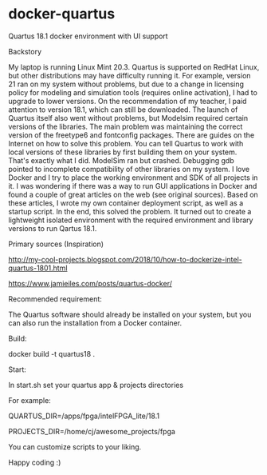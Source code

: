 # docker-quartus
Quartus 18.1 docker environment with UI support

Backstory

My laptop is running Linux Mint 20.3. Quartus is supported on RedHat Linux, but other distributions may have difficulty running it. For example, version 21 ran on my system without problems, but due to a change in licensing policy for modeling and simulation tools (requires online activation), I had to upgrade to lower versions. On the recommendation of my teacher, I paid attention to version 18.1, which can still be downloaded. The launch of Quartus itself also went without problems, but Modelsim required certain versions of the libraries. The main problem was maintaining the correct version of the freetype6 and fontconfig packages. There are guides on the Internet on how to solve this problem. You can tell Quartus to work with local versions of these libraries by first building them on your system. That's exactly what I did. ModelSim ran but crashed. Debugging gdb pointed to incomplete compatibility of other libraries on my system. I love Docker and I try to place the working environment and SDK of all projects in it. I was wondering if there was a way to run GUI applications in Docker and found a couple of great articles on the web (see original sources). Based on these articles, I wrote my own container deployment script, as well as a startup script.
In the end, this solved the problem. It turned out to create a lightweight isolated environment with the required environment and library versions to run Qartus 18.1.

Primary sources (Inspiration)

http://my-cool-projects.blogspot.com/2018/10/how-to-dockerize-intel-quartus-1801.html

https://www.jamieiles.com/posts/quartus-docker/

Recommended requirement:

The Quartus software should already be installed on your system, but you can also run the installation from a Docker container.

Build:

docker build -t quartus18 .

Start:

In start.sh set your quartus app & projects directories

For example:

QUARTUS_DIR=/apps/fpga/intelFPGA_lite/18.1

PROJECTS_DIR=/home/cj/awesome_projects/fpga

You can customize scripts to your liking.

Happy coding :)
